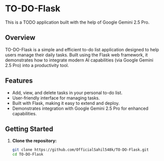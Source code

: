 # TO-DO-Flask

This is a TODO application built with the help of Google Gemini 2.5 Pro.

## Overview

TO-DO-Flask is a simple and efficient to-do list application designed to help users manage their daily tasks. Built using the Flask web framework, it demonstrates how to integrate modern AI capabilities (via Google Gemini 2.5 Pro) into a productivity tool.

## Features

- Add, view, and delete tasks in your personal to-do list.
- User-friendly interface for managing tasks.
- Built with Flask, making it easy to extend and deploy.
- Demonstrates integration with Google Gemini 2.5 Pro for enhanced capabilities.

## Getting Started

1. **Clone the repository:**
   ```bash
   git clone https://github.com/OfficialSahil548k/TO-DO-Flask.git
   cd TO-DO-Flask
